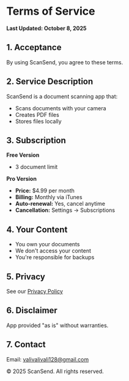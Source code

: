 # Terms of Service

**Last Updated: October 8, 2025**

## 1. Acceptance

By using ScanSend, you agree to these terms.

## 2. Service Description

ScanSend is a document scanning app that:
- Scans documents with your camera
- Creates PDF files
- Stores files locally

## 3. Subscription

**Free Version**
- 3 document limit

**Pro Version**  
- **Price:** $4.99 per month
- **Billing:** Monthly via iTunes
- **Auto-renewal:** Yes, cancel anytime
- **Cancellation:** Settings → Subscriptions

## 4. Your Content

- You own your documents
- We don't access your content
- You're responsible for backups

## 5. Privacy

See our [Privacy Policy](./PRIVACY_POLICY.md)

## 6. Disclaimer

App provided "as is" without warranties.

## 7. Contact

Email: valivalivali128@gmail.com

© 2025 ScanSend. All rights reserved.
